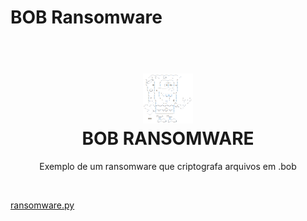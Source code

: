 # BOB Ransomware

<h1 align="center">
<br>
  <img src=bob.png width=80></img><br>
  BOB RANSOMWARE
<br>
</h1>

<p align="center">Exemplo de um ransomware que criptografa arquivos em .bob</p>
<br>

[ransomware.py](ransomware.py)
